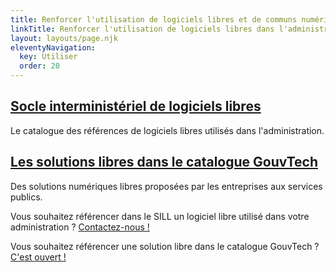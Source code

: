 ```yaml
---
title: Renforcer l'utilisation de logiciels libres et de communs numériques
linkTitle: Renforcer l'utilisation de logiciels libres dans l'administration
layout: layouts/page.njk
eleventyNavigation:
  key: Utiliser
  order: 20
---
```


<div class="fr-grid-row fr-grid-row--gutters">
  <div class="fr-col-12 fr-col-md-6">
    <div class="fr-card fr-enlarge-link">
      <div class="fr-card__body">
	<h2 class="fr-card__title">
	  <a href="https://sill.etalab.gouv.fr" class="fr-card__link">Socle interministériel de logiciels libres</a>
	</h2>
	<p class="fr-card__desc">
	  Le catalogue des références de logiciels libres utilisés dans l'administration.
	</p>
      </div>
    </div>
  </div>

  <div class="fr-col-12 fr-col-md-6">
    <div class="fr-card fr-enlarge-link">
      <div class="fr-card__body">
	<h2 class="fr-card__title">
	  <a href="https://catalogue.numerique.gouv.fr/catalogue?distribution=Logiciel%20libre" class="fr-card__link">Les solutions libres dans le catalogue GouvTech</a>
	</h2>
	<p class="fr-card__desc">
	Des solutions numériques libres proposées par les entreprises aux services publics.
	</p>
      </div>
    </div>
  </div>

</div>

<div class="fr-highlight">
  <p>Vous souhaitez référencer dans le SILL un logiciel libre utilisé dans votre administration ? <a href="mailto:logiciels-libres@data.gouv.fr">Contactez-nous !</a></p>
  <p>Vous souhaitez référencer une solution libre dans le catalogue GouvTech ? <a href="https://catalogue.numerique.gouv.fr">C'est ouvert !</a></p>
</div>

